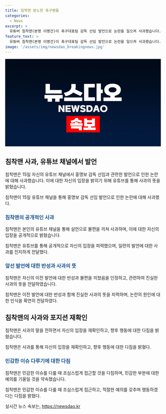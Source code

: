 ```yaml
---
title: 침착맨 분노한 축구팬들
categories:
  - News
excerpt: >
  유튜버 침착맨(본명 이병건)이 축구대표팀 감독 선임 발언으로 논란을 일으켜 사과했습니다. 이에 대해 침착맨은 예민한 문제는 조심스럽게 다뤄야 하고, 잘못했다면 죄송하다고 밝혔습니다. 해당 발언은 방송 중에 나온 것이었으나 온라인에서 퍼지며 비판을 받았습니다. 침착맨은 앞으로 민감한 주제에 대해 조심스럽게 다루겠다고 약속했습니다.
feature_text: >
  유튜버 침착맨(본명 이병건)이 축구대표팀 감독 선임 발언으로 논란을 일으켜 사과했습니다. 이에 대해 침착맨은 예민한 문제는 조심스럽게 다뤄야 하고, 잘못했다면 죄송하다고 밝혔습니다. 해당 발언은 방송 중에 나온 것이었으나 온라인에서 퍼지며 비판을 받았습니다. 침착맨은 앞으로 민감한 주제에 대해 조심스럽게 다루겠다고 약속했습니다.
image: '/assets/img/newsdao_breakingnews.jpg'
---
```


<p><img src="/assets/img/newsdao_breakingnews.jpg" alt="ontimetimes 속보" /></p>

<h2 data-ke-size="size26">침착맨 사과, 유튜브 채널에서 발언</h2>

<p>침착맨은 15일 자신의 유튜브 채널에서 홍명보 감독 선임과 관련한 발언으로 인한 논란에 대해 사과했습니다. 이에 대한 자신의 입장을 밝히기 위해 유튜브를 통해 사과의 뜻을 밝혔습니다.</p>

<p data-ke-size="size16">침착맨이 15일 유튜브 채널을 통해 홍명보 감독 선임 발언으로 인한 논란에 대해 사과했다.</p>

<h3><b><span style="color: #1a5490;">침착맨의 공개적인 사과</span></b></h3>

<p>침착맨은 본인의 유튜브 채널을 통해 실언으로 불편을 끼쳐 사과하며, 이에 대한 자신의 입장을 공개적으로 밝혔습니다.</p>

<p data-ke-size="size16">침착맨은 유튜브를 통해 공개적으로 자신의 입장을 피력했으며, 일련의 발언에 대한 사과를 진지하게 전달했다.</p>

<h3><b><span style="color: #1a5490;">앞선 발언에 대한 반성과 사과의 뜻</span></b></h3>

<p>침착맨은 자신의 이전 발언에 대한 반성과 불편을 끼쳤음을 인정하고, 관련하여 진실한 사과의 뜻을 전달하였습니다.</p>

<p data-ke-size="size16">침착맨은 이전 발언에 대한 반성과 함께 진실한 사과의 뜻을 피력하며, 논란의 원인에 대한 인식을 확연히 전달하였다.</p>

<h2 data-ke-size="size26">침착맨의 사과와 포지션 재확인</h2>

<p>침착맨은 사과의 말을 전하면서 자신의 입장을 재확인하고, 향후 행동에 대한 다짐을 밝혔습니다.</p>

<p data-ke-size="size16">침착맨은 사과를 통해 자신의 입장을 재확인하고, 향후 행동에 대한 다짐을 밝혔다.</p>

<h3><b><span style="color: #1a5490;">민감한 이슈 다루기에 대한 다짐</span></b></h3>

<p>침착맨은 민감한 이슈를 다룰 때 조심스럽게 접근할 것을 다짐하며, 민감한 부분에 대한 예의를 기울일 것을 약속했습니다.</p>

<p data-ke-size="size16">침착맨은 민감한 이슈를 다룰 때 조심스럽게 접근하고, 적절한 예의를 갖추며 행동하겠다는 다짐을 밝혔다.</p>
실시간 뉴스 속보는, <a href="https://newsdao.kr" rel="dofollow">https://newsdao.kr</a>


